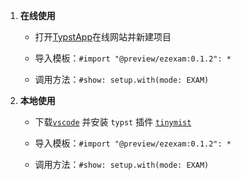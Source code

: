  1. **在线使用**

     + 打开[TypstApp](https://typst.app/)在线网站并新建项目

     + 导入模板：`#import "@preview/ezexam:0.1.2": *`

     + 调用方法：`#show: setup.with(mode: EXAM)`

 2. **本地使用**

     + 下载[`vscode`](https://code.visualstudio.com/download) 并安装 `typst` 插件 [`tinymist`](https://marketplace.visualstudio.com/items?itemName=myriad-dreamin.tinymist)

     + 导入模板：`#import "@preview/ezexam:0.1.2": *`

     + 调用方法：`#show: setup.with(mode: EXAM)`

